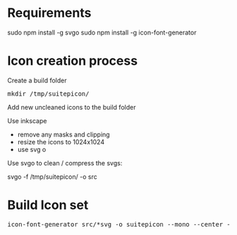# Requirements

sudo npm install -g svgo
sudo npm install -g icon-font-generator

# Icon creation process
Create a build folder

<pre>
mkdir /tmp/suitepicon/
</pre>

Add new uncleaned icons to the build folder 

Use inkscape
* remove any masks and clipping
* resize the icons to 1024x1024
* use svg o 

Use svgo to clean / compress the svgs:

svgo -f /tmp/suitepicon/ -o src
 

# Build Icon set

<pre>
icon-font-generator src/*svg -o suitepicon --mono --center -p suitepicon --csspath suitepicon/suiteicon-glyphs.scss --name suitepicon 
</pre>